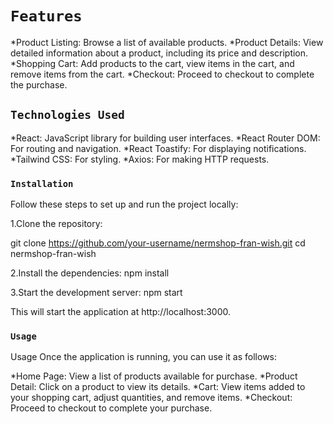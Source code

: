 # `Features`

*Product Listing: Browse a list of available products.
*Product Details: View detailed information about a product, including its price and description.
*Shopping Cart: Add products to the cart, view items in the cart, and remove items from the cart.
*Checkout: Proceed to checkout to complete the purchase.

## `Technologies Used`

*React: JavaScript library for building user interfaces.
*React Router DOM: For routing and navigation.
*React Toastify: For displaying notifications.
*Tailwind CSS: For styling.
\*Axios: For making HTTP requests.

### `Installation`

Follow these steps to set up and run the project locally:

1.Clone the repository:

git clone https://github.com/your-username/nermshop-fran-wish.git
cd nermshop-fran-wish

2.Install the dependencies:
npm install

3.Start the development server:
npm start

This will start the application at http://localhost:3000.

### `Usage`

Usage
Once the application is running, you can use it as follows:

*Home Page: View a list of products available for purchase.
*Product Detail: Click on a product to view its details.
*Cart: View items added to your shopping cart, adjust quantities, and remove items.
*Checkout: Proceed to checkout to complete your purchase.
